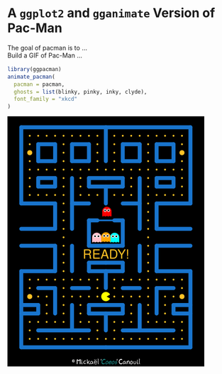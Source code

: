
<!-- README.md is generated from README.Rmd. Please edit that file -->

# A `ggplot2` and `gganimate` Version of Pac-Man

<!-- badges: start -->

<!-- badges: end -->

The goal of pacman is to …  
Build a GIF of Pac-Man …

``` r
library(ggpacman)
animate_pacman(
  pacman = pacman,
  ghosts = list(blinky, pinky, inky, clyde),
  font_family = "xkcd"
)
```

![](man/figures/README-pacman-1.gif)<!-- -->
